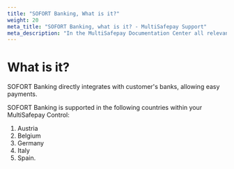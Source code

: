 ```yaml
---
title: "SOFORT Banking, What is it?"
weight: 20
meta_title: "SOFORT Banking, what is it? - MultiSafepay Support"
meta_description: "In the MultiSafepay Documentation Center all relevant information regarding our Plugins and API. As well as Support pages for Payment Method, Tools and General Questions. You can also find the contact details of our Support Team and Integration Team."
---
```

# What is it?
SOFORT Banking directly integrates with customer's banks, allowing easy payments.

SOFORT Banking is supported in the following countries within your MultiSafepay Control:

1. Austria
2. Belgium
3. Germany  
4. Italy
5. Spain.
